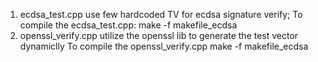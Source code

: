 1. ecdsa_test.cpp use few hardcoded TV for ecdsa signature verify;
   To compile the ecdsa_test.cpp:
	make -f makefile_ecdsa
2. openssl_verify.cpp utilize the openssl lib to generate the test vector dynamiclly
   To compile the openssl_verify.cpp
	make -f makefile_ecdsa
